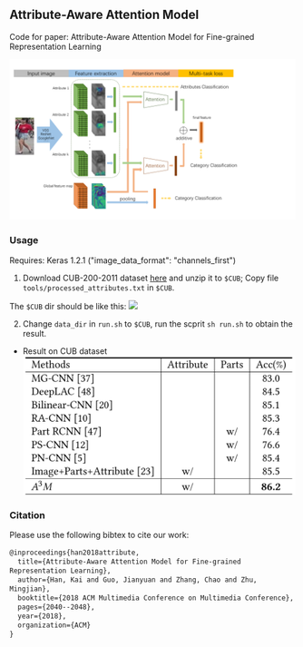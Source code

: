 ## Attribute-Aware Attention Model
Code for paper: Attribute-Aware Attention Model for Fine-grained Representation Learning

![](./fig/a3m.png)

### Usage
Requires: Keras 1.2.1 ("image_data_format": "channels_first")

1. Download CUB-200-2011 dataset [here](http://www.vision.caltech.edu/visipedia/CUB-200-2011.html) and unzip it to `$CUB`; Copy file `tools/processed_attributes.txt` in `$CUB`.

The `$CUB` dir should be like this:
![](./fig/dub-dir.png)

2. Change `data_dir` in `run.sh` to `$CUB`, run the scprit `sh run.sh` to obtain the result.

- Result on CUB dataset
![](./fig/result.png)

### Citation

Please use the following bibtex to cite our work:
```
@inproceedings{han2018attribute,
  title={Attribute-Aware Attention Model for Fine-grained Representation Learning},
  author={Han, Kai and Guo, Jianyuan and Zhang, Chao and Zhu, Mingjian},
  booktitle={2018 ACM Multimedia Conference on Multimedia Conference},
  pages={2040--2048},
  year={2018},
  organization={ACM}
}
```

